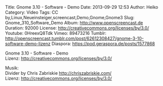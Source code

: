 Title: Gnome 3.10 - Software - Demo
Date: 2013-09-29 12:53
Author: Heiko
Category: Video
Tags: CC by,Linux,Neueinsteiger,screencast,Demo,Gnome,Gnome3
Slug: Gnome_310_Software_Demo
Album: http://www.openscreencast.de
Duration: 92000
License: http://creativecommons.org/licenses/by/3.0/
Youtube: 0HreexQ8Tdk
Vimeo: 89473216
Tumblr: http://openscreencast.tumblr.com/post/62612308427/gnome-3-10-software-demo-lizenz
Diaspora: https://pod.geraspora.de/posts/1577868

Gnome 3.10 - Software - Demo  
Lizenz: <http://creativecommons.org/licenses/by/3.0/>  
  
Musik:  
Divider by Chris Zabriskie <http://chriszabriskie.com/>  
Lizenz: <http://creativecommons.org/licenses/by/3.0/>

